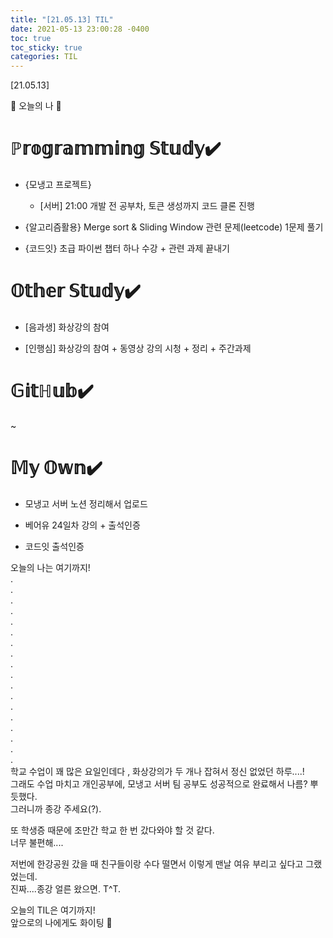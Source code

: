 ```yaml
---
title: "[21.05.13] TIL"
date: 2021-05-13 23:00:28 -0400
toc: true
toc_sticky: true
categories: TIL
---
```


[21.05.13]

🙌 오늘의 나 🙌

# ℙ𝕣𝕠𝕘𝕣𝕒𝕞𝕞𝕚𝕟𝕘 𝕊𝕥𝕦𝕕𝕪✔️

- {모냉고 프로젝트}       

   * [서버] 21:00 개발 전 공부차, 토큰 생성까지 코드 클론 진행

    
- {알고리즘활용} Merge sort & Sliding Window 관련 문제(leetcode) 1문제 풀기

-  {코드잇} 초급 파이썬 챕터 하나 수강 + 관련 과제 끝내기

  

# 𝕆𝕥𝕙𝕖𝕣 𝕊𝕥𝕦𝕕𝕪✔️

- [음과생] 화상강의 참여

-  [인행심] 화상강의 참여 + 동영상 강의 시청 + 정리 + 주간과제 

# 𝔾𝕚𝕥ℍ𝕦𝕓✔️

~


# 𝕄𝕪 𝕆𝕨𝕟✔️

- 모냉고 서버 노션 정리해서 업로드 

- 베어유 24일차 강의 + 출석인증

-  코드잇 출석인증     

오늘의 나는 여기까지!     
.     
.      
.      
.    
.     
.      
.       
.        
.      
.      
.       
.      
.      
.      
.      
.      
.      
.                       
학교 수업이 꽤 많은 요일인데다 , 화상강의가 두 개나 잡혀서 정신 없었던 하루....!     
그래도 수업 마치고 개인공부에, 모냉고 서버 팀 공부도 성공적으로 완료해서 나름? 뿌듯했다.   
그러니까 종강 주세요(?).
     
또 학생증 때문에 조만간 학교 한 번 갔다와야 할 것 같다.       
너무 불편해....       

저번에 한강공원 갔을 때 친구들이랑 수다 떨면서 이렇게 맨날 여유 부리고 싶다고 그랬었는데.       
진짜....종강 얼른 왔으면. T^T.        
      
오늘의 TIL은 여기까지!       
앞으로의 나에게도 화이팅 🌸
